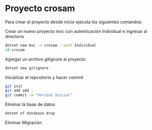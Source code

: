 # Proyecto crosam

Para crear el proyecto desde inicio ejecuta los siguientes comandos:

Crear un nuevo proyecto mvc con autenticación Individual e ingresar al directorio
```bash
dotnet new mvc -n crosam --auth Individual 
cd crosam
```
Agregar un archivo gitignore al proyecto
```bash
dotnet new gitignore 
```
Inicializar el repositorio y hacer commit
```bash
git init 
git add add .
git commit -m "Versión Inicial"
```
Eliminar la base de datos
```bash
dotnet ef database drop
```
Eliminar Migración
